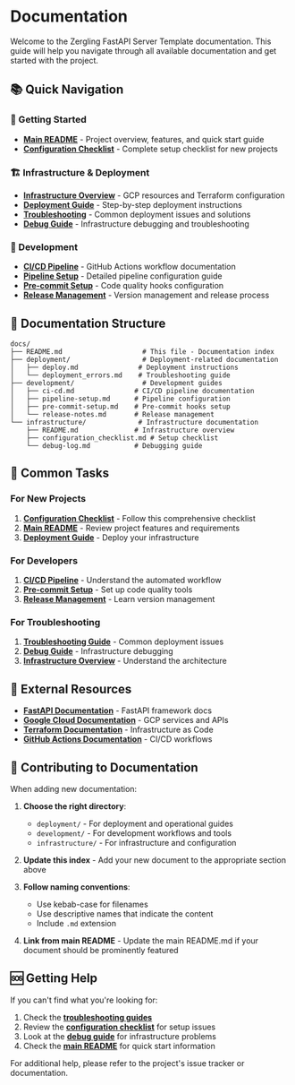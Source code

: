 # Documentation

Welcome to the Zergling FastAPI Server Template documentation. This guide will help you navigate through all available documentation and get started with the project.

## 📚 Quick Navigation

### 🚀 Getting Started
- **[Main README](../README.md)** - Project overview, features, and quick start guide
- **[Configuration Checklist](infrastructure/configuration_checklist.md)** - Complete setup checklist for new projects

### 🏗️ Infrastructure & Deployment
- **[Infrastructure Overview](infrastructure/README.md)** - GCP resources and Terraform configuration
- **[Deployment Guide](deployment/deploy.md)** - Step-by-step deployment instructions
- **[Troubleshooting](deployment/deployment_errors.md)** - Common deployment issues and solutions
- **[Debug Guide](infrastructure/debug-log.md)** - Infrastructure debugging and troubleshooting

### 🔧 Development
- **[CI/CD Pipeline](development/ci-cd.md)** - GitHub Actions workflow documentation
- **[Pipeline Setup](development/pipeline-setup.md)** - Detailed pipeline configuration guide
- **[Pre-commit Setup](development/pre-commit-setup.md)** - Code quality hooks configuration
- **[Release Management](development/release-notes.md)** - Version management and release process

## 📖 Documentation Structure

```
docs/
├── README.md                    # This file - Documentation index
├── deployment/                  # Deployment-related documentation
│   ├── deploy.md               # Deployment instructions
│   └── deployment_errors.md    # Troubleshooting guide
├── development/                 # Development guides
│   ├── ci-cd.md               # CI/CD pipeline documentation
│   ├── pipeline-setup.md      # Pipeline configuration
│   ├── pre-commit-setup.md    # Pre-commit hooks setup
│   └── release-notes.md       # Release management
└── infrastructure/             # Infrastructure documentation
    ├── README.md              # Infrastructure overview
    ├── configuration_checklist.md # Setup checklist
    └── debug-log.md           # Debugging guide
```

## 🎯 Common Tasks

### For New Projects
1. **[Configuration Checklist](infrastructure/configuration_checklist.md)** - Follow this comprehensive checklist
2. **[Main README](../README.md)** - Review project features and requirements
3. **[Deployment Guide](deployment/deploy.md)** - Deploy your infrastructure

### For Developers
1. **[CI/CD Pipeline](development/ci-cd.md)** - Understand the automated workflow
2. **[Pre-commit Setup](development/pre-commit-setup.md)** - Set up code quality tools
3. **[Release Management](development/release-notes.md)** - Learn version management

### For Troubleshooting
1. **[Troubleshooting Guide](deployment/deployment_errors.md)** - Common deployment issues
2. **[Debug Guide](infrastructure/debug-log.md)** - Infrastructure debugging
3. **[Infrastructure Overview](infrastructure/README.md)** - Understand the architecture

## 🔗 External Resources

- **[FastAPI Documentation](https://fastapi.tiangolo.com/)** - FastAPI framework docs
- **[Google Cloud Documentation](https://cloud.google.com/docs)** - GCP services and APIs
- **[Terraform Documentation](https://www.terraform.io/docs)** - Infrastructure as Code
- **[GitHub Actions Documentation](https://docs.github.com/en/actions)** - CI/CD workflows

## 📝 Contributing to Documentation

When adding new documentation:

1. **Choose the right directory**:
   - `deployment/` - For deployment and operational guides
   - `development/` - For development workflows and tools
   - `infrastructure/` - For infrastructure and configuration

2. **Update this index** - Add your new document to the appropriate section above

3. **Follow naming conventions**:
   - Use kebab-case for filenames
   - Use descriptive names that indicate the content
   - Include `.md` extension

4. **Link from main README** - Update the main README.md if your document should be prominently featured

## 🆘 Getting Help

If you can't find what you're looking for:

1. Check the **[troubleshooting guides](deployment/deployment_errors.md)**
2. Review the **[configuration checklist](infrastructure/configuration_checklist.md)** for setup issues
3. Look at the **[debug guide](infrastructure/debug-log.md)** for infrastructure problems
4. Check the **[main README](../README.md)** for quick start information

For additional help, please refer to the project's issue tracker or documentation. 